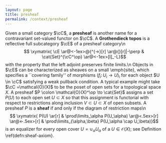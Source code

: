 ```yaml
---
layout: page
title: presheaf
permalink: /context/presheaf
---
```

Given a small category $\cC$, a **presheaf** is another name for a contravariant set-valued functor on $\cC$.  A **Grothendieck topos** is a reflective full subcategory $\cE$ of a presheaf category\n$$ \xymatrix{ \cE \ar@<-1ex>@{^(->}[r] \ar@{}[r]|-\perp & \cat{Set}^{\cC^\op} \ar@<-1ex>[l]_-L}$$ with the property that the left adjoint preserves finite limits.\n Objects in $\cE$ can be characterized as sheaves on a small \emph{site}, which specifies a ``covering family'' of morphisms $(f_i \colon U_i \to U)_i$ for each object $U \in \cC$ satisfying a weak pullback condition. A typical example might take $\cC =\mathcal{O}(X)$ to be the poset of open sets for a topological space $X$. A presheaf $P \colon \mathcal{O}(X)^\op \to \cat{Set}$ assigns a set $P(U)$ to each open set $U \subset X$ so that this assignment is functorial with respect to restrictions along inclusion $V \subset U \subset X$ of open subsets. A presheaf $P$ is a **sheaf** if and only if the diagram of restriction maps\n$$ \xymatrix{ P(U) \ar[r] & \prod\limits_\alpha P(U_\alpha) \ar@<.5ex>[r] \ar@<-.5ex>[r] & \prod\limits_{\alpha,\beta} P(U_\alpha \cap U_\beta)}$$ is an equalizer for every open cover $U = \cup_\alpha U_\alpha$ of a $U \in \mathcal{O}(X)$; see Definition \ref{defn:sheaf-axiom}.
